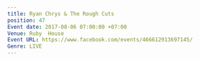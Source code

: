 ```yaml
---
title: Ryan Chrys & The Rough Cuts
position: 47
Event date: 2017-08-06 07:00:00 +07:00
Venue: Ruby  House
Event URL: https://www.facebook.com/events/466612913697145/
Genre: LIVE
---
```


